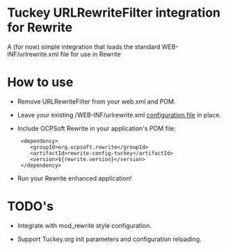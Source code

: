 Tuckey URLRewriteFilter integration for Rewrite
===============================================

A (for now) simple integration that loads the standard WEB-INF/urlrewrite.xml file for use in Rewrite

How to use
==========


 * Remove URLRewriteFilter from your web.xml and POM.

 * Leave your existing /WEB-INF/urlrewrite.xml [configuration file](http://urlrewritefilter.googlecode.com/svn/trunk/src/doc/manual/3.2/index.html#configuration) in place.

 * Include OCPSoft Rewrite in your application's POM file:

        <dependency>
           <groupId>org.ocpsoft.rewrite</groupId>
           <artifactId>rewrite-config-tuckey</artifactId>
           <version>${rewrite.version}</version>
        </dependency>

 * Run your Rewrite enhanced application!

TODO's
======

 * Integrate with mod_rewrite style configuration. 

 * Support Tuckey.org init parameters and configuration reloading.
